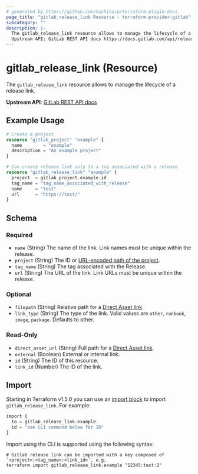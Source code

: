 ```yaml
---
# generated by https://github.com/hashicorp/terraform-plugin-docs
page_title: "gitlab_release_link Resource - terraform-provider-gitlab"
subcategory: ""
description: |-
  The gitlab_release_link resource allows to manage the lifecycle of a release link.
  Upstream API: GitLab REST API docs https://docs.gitlab.com/api/releases/links/
---
```


# gitlab_release_link (Resource)

The `gitlab_release_link` resource allows to manage the lifecycle of a release link.

**Upstream API**: [GitLab REST API docs](https://docs.gitlab.com/api/releases/links/)

## Example Usage

```terraform
# Create a project
resource "gitlab_project" "example" {
  name        = "example"
  description = "An example project"
}

# Can create release link only to a tag associated with a release
resource "gitlab_release_link" "example" {
  project  = gitlab_project.example.id
  tag_name = "tag_name_associated_with_release"
  name     = "test"
  url      = "https://test/"
}
```

<!-- schema generated by tfplugindocs -->
## Schema

### Required

- `name` (String) The name of the link. Link names must be unique within the release.
- `project` (String) The ID or [URL-encoded path of the project](https://docs.gitlab.com/api/index/#namespaced-path-encoding).
- `tag_name` (String) The tag associated with the Release.
- `url` (String) The URL of the link. Link URLs must be unique within the release.

### Optional

- `filepath` (String) Relative path for a [Direct Asset link](https://docs.gitlab.com/user/project/releases/index/#permanent-links-to-release-assets).
- `link_type` (String) The type of the link. Valid values are `other`, `runbook`, `image`, `package`. Defaults to other.

### Read-Only

- `direct_asset_url` (String) Full path for a [Direct Asset link](https://docs.gitlab.com/user/project/releases/index/#permanent-links-to-release-assets).
- `external` (Boolean) External or internal link.
- `id` (String) The ID of this resource.
- `link_id` (Number) The ID of the link.

## Import

Starting in Terraform v1.5.0 you can use an [import block](https://developer.hashicorp.com/terraform/language/import) to import `gitlab_release_link`. For example:
```terraform
import {
  to = gitlab_release_link.example
  id = "see CLI command below for ID"
}
```

Import using the CLI is supported using the following syntax:

```shell
# Gitlab release link can be imported with a key composed of `<project>:<tag_name>:<link_id>`, e.g.
terraform import gitlab_release_link.example "12345:test:2"
```

